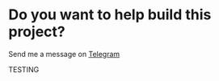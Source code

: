 # Do you want to help build this project?
Send me a message on [Telegram](https://t.me/Dutchdev)





TESTING